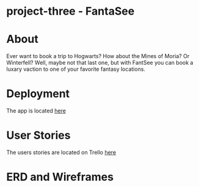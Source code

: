 # project-three - FantaSee

# About
Ever want to book a trip to Hogwarts? How about the Mines of Moria? Or Winterfell? Well, maybe not that last one, but with FantSee you can book a luxary vaction to one of your favorite fantasy locations.

# Deployment
The app is located [here](https://stark-atoll-57206.herokuapp.com/)

# User Stories
The users stories are located on Trello [here](https://trello.com/b/LZMgNOXp/project-three)

# ERD and Wireframes